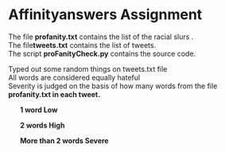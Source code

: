 # Affinityanswers Assignment

The file <b>profanity.txt</b>  contains the list of the racial slurs .<br/>
The file<b>tweets.txt</b> contains the list of tweets.<br/>
The script <b>proFanityCheck.py</b> contains the source code.<br/>

Typed out some random things on tweets.txt file <br>
All words are considered equally hateful<br>
Severity is judged on the basis of how many words from the file <b>profanity.txt<b> in each tweet.<br/>
  <ol>1 word <b> Low</ol>
  <ol>2 words <b> High</ol>
  <ol>More than 2 words <b> Severe</ol>
